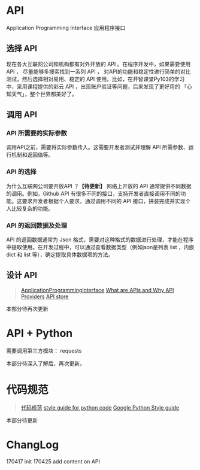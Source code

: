 # API
Application Programming Interface 应用程序接口

## 选择 API
现在各大互联网公司和机构都有对外开放的 API 。在程序开发中，如果需要使用 API ， 尽量能够多搜索找到一系列 API ， 对API的功能和稳定性进行简单的对比测试，然后选择相对易用、稳定的 API 使用。比如，在开智课堂Py103的学习中，采用课程提供的彩云 API ，出现账户验证等问题，后来发现了更好用的 「心知天气」，整个世界都美好了。

## 调用 API

### API 所需要的实际参数
调用API之前，需要将实际参数传入。这需要开发者测试并理解 API 所需参数、运行机制和返回值等。


### API 的选择
为什么互联网公司要开放API ？**【待更新】**
网络上开放的 API 通常提供不同数据的调用。例如，Github API 有很多不同的接口，支持开发者直接调用不同的功能。这要求开发者根据个人要求，通过调用不同的 API 接口，拼装完成并实现个人比较复杂的功能。

### API 的返回数据及处理
API 的返回数据通常为 Json 格式，需要对这种格式的数据进行处理，才能在程序中提取使用。在开发过程中，可以通过查看数据类型（例如json是列表 list ，内嵌 dict 和 list 等），确定提取具体数据项的方法。

## 设计 API
>[ApplicationProgrammingInterface](https://en.wikipedia.org/wiki/Application_programming_interface)
>[What are APIs and Why ](https://www.youtube.com/watch?v=s7wmiS2mSXY)
>[API Providers](https://apigee.com/providers)
>[API store](http://apistore.baidu.com/)

本部分待再次更新

# API + Python
需要调用第三方模块： requests 

本部分待深入了解后，再次更新。

# 代码规范
>[代码规范](http://goodmath.scientopia.org/2011/07/14/stuff-everyone-should-do-part-2-coding-standards/)
>[style guide for python code](https://www.python.org/dev/peps/pep-0008/)
>[Google Python Style guide](https://google.github.io/styleguide/pyguide.html)

本部分待更新

# ChangLog

170417 init
170425 add content on API
